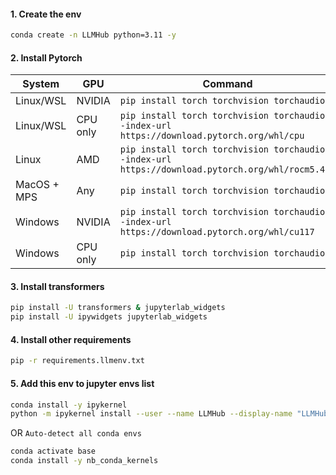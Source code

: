 #### 1. Create the env
```bash
conda create -n LLMHub python=3.11 -y
```
#### 2. Install Pytorch

| System | GPU | Command |
|--------|---------|---------|
| Linux/WSL | NVIDIA | `pip install torch torchvision torchaudio` |
| Linux/WSL | CPU only | `pip install torch torchvision torchaudio --index-url https://download.pytorch.org/whl/cpu` |
| Linux | AMD | `pip install torch torchvision torchaudio --index-url https://download.pytorch.org/whl/rocm5.4.2` |
| MacOS + MPS | Any | `pip install torch torchvision torchaudio` |
| Windows | NVIDIA | `pip install torch torchvision torchaudio --index-url https://download.pytorch.org/whl/cu117` |
| Windows | CPU only | `pip install torch torchvision torchaudio` |

#### 3. Install transformers
```bash
pip install -U transformers & jupyterlab_widgets
pip install -U ipywidgets jupyterlab_widgets
```

#### 4. Install other requirements
```bash
pip -r requirements.llmenv.txt
```

#### 5. Add this env to jupyter envs list
```bash
conda install -y ipykernel
python -m ipykernel install --user --name LLMHub --display-name "LLMHub"
```
OR `Auto-detect all conda envs`
```bash
conda activate base
conda install -y nb_conda_kernels
```
